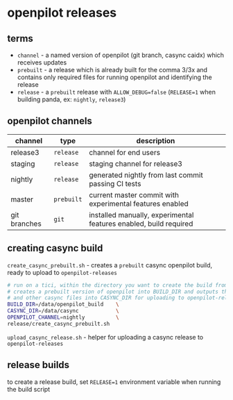 # openpilot releases


## terms

- `channel` - a named version of openpilot (git branch, casync caidx) which receives updates
- `prebuilt` - a release which is already built for the comma 3/3x and contains only required files for running openpilot and identifying the release
- `release` - a `prebuilt` release with `ALLOW_DEBUG=false` (`RELEASE=1` when building panda, ex: `nightly`, `release3`)


## openpilot channels

| channel      | type        | description                                                       |
| -----------  | ----------- | ----------                                                        |
| release3     | `release`   | channel for end users                                             |
| staging      | `release`   | staging channel for release3                                      |
| nightly      | `release`   | generated nightly from last commit passing CI tests               |
| master       | `prebuilt`  | current master commit with experimental features enabled          |
| git branches | `git`       | installed manually, experimental features enabled, build required |


## creating casync build

`create_casync_prebuilt.sh` - creates a `prebuilt` casync openpilot build, ready to upload to `openpilot-releases`

```bash
# run on a tici, within the directory you want to create the build from.
# creates a prebuilt version of openpilot into BUILD_DIR and outputs the caidx
# and other casync files into CASYNC_DIR for uploading to openpilot-releases.
BUILD_DIR=/data/openpilot_build    \
CASYNC_DIR=/data/casync            \
OPENPILOT_CHANNEL=nightly          \
release/create_casync_prebuilt.sh
```

`upload_casync_release.sh` - helper for uploading a casync release to `openpilot-releases`


## release builds

to create a release build, set `RELEASE=1` environment variable when running the build script
